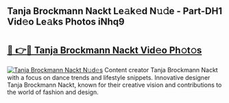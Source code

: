 ## Tanja Brockmann Nackt Le𝚊k𝚎d N𝚞𝚍e - Part-DH1 Vid𝚎o Le𝚊ks Photos iNhq9

# <h2><a href="http://fb3ekj.evod.top/?m=Tanja+Brockmann+Nackt">🔗 👉🔴 Tanja Brockmann Nackt Vid𝚎o Ph𝚘t𝚘s</a></h2>

[![Tanja Brockmann Nackt N𝚞d𝚎s](https://i.imgur.com/8V9OHl7.gif)](http://fb3ekj.evod.top/?m=Tanja+Brockmann+Nackt)
Content creator Tanja Brockmann Nackt with a focus on dance trends and lifestyle snippets. Innovative designer Tanja Brockmann Nackt, known for their creative vision and contributions to the world of fashion and design. 
